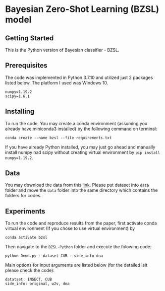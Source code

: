 # Bayesian Zero-Shot Learning (BZSL) model

## Getting Started

This is the Python version of Bayesian classifier - BZSL.

## Prerequisites

The code was implemented in Python 3.7.10 and utilized just 2 packages listed below. The platform I used was Windows 10. 
```
numpy=1.19.2 
scipy=1.6.1 
```

## Installing

To run the code, You may create a conda environment (assuming you already have miniconda3 installed) by the following command on terminal:

```
conda create --name bzsl --file requirements.txt
```

If you have already Python installed, you may just go ahead and manually install numpy nad scipy without creating virtual environment by `pip install numpy=1.19.2`.

## Data

You may download the data from this [link](https://www.dropbox.com/sh/gt6tkech0nvftk5/AADOUJc_Bty3sqOsqWHxhmULa?dl=0). Please put dataset into `data` folder and move the `data` folder into the same directory which contains the folders for codes.
 
## Experiments

To run the code and reproduce results from the paper, first activate conda virtual environment (If you chose to use virtual environment) by
```
conda activate bzsl
```
Then navigate to the `BZSL-Python` folder and execute the folowing code:
```
python Demo.py --dataset CUB --side_info dna
```

Main options for input arguments  are listed below (for the detailed lsit please check the code):
```
datatset: INSECT, CUB
side_info: original, w2v, dna
```


 
